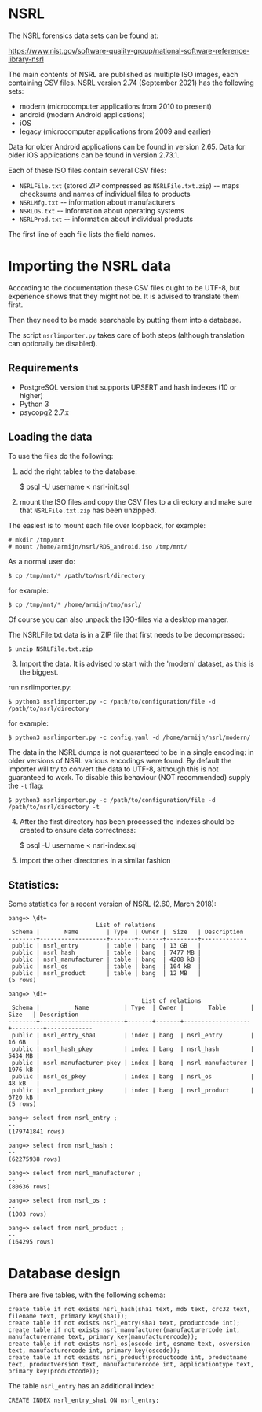 # NSRL

The NSRL forensics data sets can be found at:

https://www.nist.gov/software-quality-group/national-software-reference-library-nsrl

The main contents of NSRL are published as multiple ISO images, each containing
CSV files. NSRL version 2.74 (September 2021) has the following sets:

* modern (microcomputer applications from 2010 to present)
* android (modern Android applications)
* iOS
* legacy (microcomputer applications from 2009 and earlier)

Data for older Android applications can be found in version 2.65. Data for
older iOS applications can be found in version 2.73.1.

Each of these ISO files contain several CSV files:

* `NSRLFile.txt` (stored ZIP compressed as `NSRLFile.txt.zip`) -- maps checksums and names of individual files to products
* `NSRLMfg.txt` -- information about manufacturers
* `NSRLOS.txt` -- information about operating systems
* `NSRLProd.txt` -- information about individual products

The first line of each file lists the field names.

# Importing the NSRL data

According to the documentation these CSV files ought to be UTF-8, but experience
shows that they might not be. It is advised to translate them first.

Then they need to be made searchable by putting them into a database.

The script `nsrlimporter.py` takes care of both steps (although translation can
optionally be disabled).

## Requirements

* PostgreSQL version that supports UPSERT and hash indexes (10 or higher)
* Python 3
* psycopg2 2.7.x

## Loading the data

To use the files do the following:

1. add the right tables to the database:

    $ psql -U username < nsrl-init.sql

2. mount the ISO files and copy the CSV files to a directory and make sure
that `NSRLFile.txt.zip` has been unzipped.

The easiest is to mount each file over loopback, for example:

    # mkdir /tmp/mnt
    # mount /home/armijn/nsrl/RDS_android.iso /tmp/mnt/

As a normal user do:

    $ cp /tmp/mnt/* /path/to/nsrl/directory

for example:

    $ cp /tmp/mnt/* /home/armijn/tmp/nsrl/

Of course you can also unpack the ISO-files via a desktop manager.

The NSRLFile.txt data is in a ZIP file that first needs to be decompressed:

    $ unzip NSRLFile.txt.zip

3. Import the data. It is advised to start with the 'modern' dataset, as this is the biggest.

run nsrlimporter.py:

    $ python3 nsrlimporter.py -c /path/to/configuration/file -d /path/to/nsrl/directory

for example:

    $ python3 nsrlimporter.py -c config.yaml -d /home/armijn/nsrl/modern/

The data in the NSRL dumps is not guaranteed to be in a single encoding: in
older versions of NSRL various encodings were found. By default the importer
will try to convert the data to UTF-8, although this is not guaranteed to
work. To disable this behaviour (NOT recommended) supply the `-t` flag:

    $ python3 nsrlimporter.py -c /path/to/configuration/file -d /path/to/nsrl/directory -t

4. After the first directory has been processed the indexes should be created to ensure data correctness:

    $ psql -U username < nsrl-index.sql

5. import the other directories in a similar fashion

## Statistics:

Some statistics for a recent version of NSRL (2.60, March 2018):

    bang=> \dt+
                             List of relations
     Schema |       Name        | Type  | Owner |  Size   | Description 
    --------+-------------------+-------+-------+---------+-------------
     public | nsrl_entry        | table | bang  | 13 GB   | 
     public | nsrl_hash         | table | bang  | 7477 MB | 
     public | nsrl_manufacturer | table | bang  | 4208 kB | 
     public | nsrl_os           | table | bang  | 104 kB  | 
     public | nsrl_product      | table | bang  | 12 MB   | 
    (5 rows)
    
    bang=> \di+
                                          List of relations
     Schema |          Name          | Type  | Owner |       Table       |  Size   | Description 
    --------+------------------------+-------+-------+-------------------+---------+-------------
     public | nsrl_entry_sha1        | index | bang  | nsrl_entry        | 16 GB   | 
     public | nsrl_hash_pkey         | index | bang  | nsrl_hash         | 5434 MB | 
     public | nsrl_manufacturer_pkey | index | bang  | nsrl_manufacturer | 1976 kB | 
     public | nsrl_os_pkey           | index | bang  | nsrl_os           | 48 kB   | 
     public | nsrl_product_pkey      | index | bang  | nsrl_product      | 6720 kB | 
    (5 rows)

    bang=> select from nsrl_entry ;
    --
    (179741841 rows)
    
    bang=> select from nsrl_hash ;
    --
    (62275938 rows)
    
    bang=> select from nsrl_manufacturer ;
    --
    (80636 rows)
    
    bang=> select from nsrl_os ;
    --
    (1003 rows)
    
    bang=> select from nsrl_product ;
    --
    (164295 rows)

# Database design

There are five tables, with the following schema:

    create table if not exists nsrl_hash(sha1 text, md5 text, crc32 text, filename text, primary key(sha1));
    create table if not exists nsrl_entry(sha1 text, productcode int);
    create table if not exists nsrl_manufacturer(manufacturercode int, manufacturername text, primary key(manufacturercode));
    create table if not exists nsrl_os(oscode int, osname text, osversion text, manufacturercode int, primary key(oscode));
    create table if not exists nsrl_product(productcode int, productname text, productversion text, manufacturercode int, applicationtype text, primary key(productcode));

The table `nsrl_entry` has an additional index:

    CREATE INDEX nsrl_entry_sha1 ON nsrl_entry;
